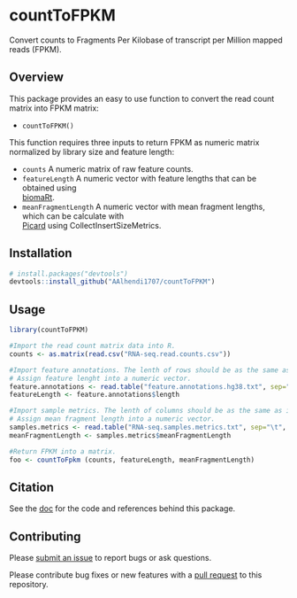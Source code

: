 # countToFPKM
Convert counts to Fragments Per Kilobase of transcript per Million mapped reads (FPKM).

## Overview
This package provides an easy to use function to convert the read count matrix into FPKM matrix:
- `countToFPKM()`
 
This function requires three inputs to return FPKM as numeric matrix normalized by library size and feature length:

 - `counts` A numeric matrix of raw feature counts. 
 - `featureLength` A    numeric vector with feature lengths that can be
   obtained using   
   [biomaRt](https://bioconductor.org/packages/release/bioc/vignettes/biomaRt/inst/doc/biomaRt.html).
 - `meanFragmentLength` A numeric vector with mean fragment lengths,   
   which can be calculate with   
   [Picard](https://broadinstitute.github.io/picard/command-line-overview.html#CollectInsertSizeMetrics)
   using CollectInsertSizeMetrics.
  
## Installation
```r
# install.packages("devtools")
devtools::install_github("AAlhendi1707/countToFPKM")
```
## Usage
```r
library(countToFPKM)

#Import the read count matrix data into R.
counts <- as.matrix(read.csv("RNA-seq.read.counts.csv"))

#Import feature annotations. The lenth of rows should be as the same as in read count matrix.
# Assign feature lenght into a numeric vector.
feature.annotations <- read.table("feature.annotations.hg38.txt", sep="\t", header=TRUE)
featureLength <- feature.annotations$length

#Import sample metrics. The lenth of columns should be as the same as in read count matrix.
# Assign mean fragment length into a numeric vector.
samples.metrics <- read.table("RNA-seq.samples.metrics.txt", sep="\t", header=TRUE)
meanFragmentLength <- samples.metrics$meanFragmentLength

#Return FPKM into a matrix.
foo <- countToFpkm (counts, featureLength, meanFragmentLength)

```

## Citation
See the [doc][ref] for the code and references behind this package.

## Contributing
Please [submit an issue][issues] to report bugs or ask questions.

Please contribute bug fixes or new features with a [pull request][pull] to this
repository.

[issues]: https://github.com/slowkow/ggrepel/issues
[pull]: https://help.github.com/articles/using-pull-requests/
[ref]: https://github.com/AAlhendi1707/countToFPKM/blob/master/doc/countToFPKM-manual.pdf
